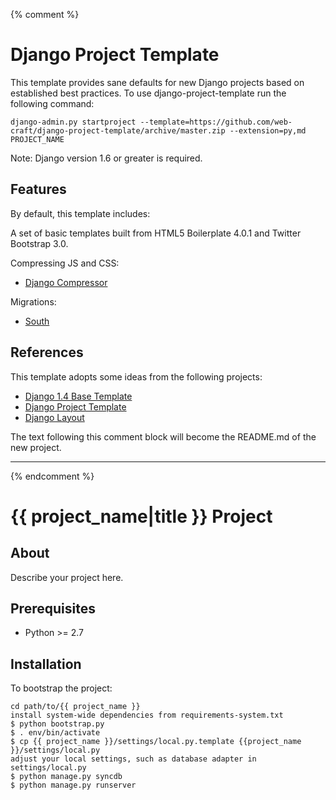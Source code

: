{% comment %}

# Django Project Template #

This template provides sane defaults for new Django projects based on established best practices. To use django-project-template run the following command:

    django-admin.py startproject --template=https://github.com/web-craft/django-project-template/archive/master.zip --extension=py,md PROJECT_NAME

Note: Django version 1.6 or greater is required.


## Features ##

By default, this template includes:

A set of basic templates built from HTML5 Boilerplate 4.0.1 and Twitter Bootstrap 3.0.

Compressing JS and CSS:

- [Django Compressor](https://github.com/jezdez/django_compressor/)

Migrations:

- [South](http://south.aeracode.org/)

## References ##

This template adopts some ideas from the following projects:

- [Django 1.4 Base Template](https://github.com/xenith/django-base-template/)
- [Django Project Template](https://bitbucket.org/carljm/django-project-template/)
- [Django Layout](https://github.com/lincolnloop/django-layout/)

The text following this comment block will become the README.md of the new project.

-----------------------------------------
{% endcomment %}

# {{ project_name|title }} Project #


## About ##

Describe your project here.


## Prerequisites ##

- Python >= 2.7


## Installation ##

To bootstrap the project:

    cd path/to/{{ project_name }}
    install system-wide dependencies from requirements-system.txt
    $ python bootstrap.py
    $ . env/bin/activate
    $ cp {{ project_name }}/settings/local.py.template {{project_name }}/settings/local.py
    adjust your local settings, such as database adapter in settings/local.py
    $ python manage.py syncdb
    $ python manage.py runserver
